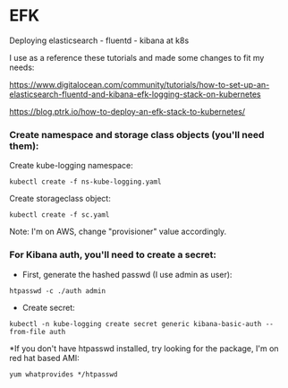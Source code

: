 # EFK
Deploying elasticsearch - fluentd - kibana at k8s 

I use as a reference these tutorials and made some changes to fit my needs:

https://www.digitalocean.com/community/tutorials/how-to-set-up-an-elasticsearch-fluentd-and-kibana-efk-logging-stack-on-kubernetes

https://blog.ptrk.io/how-to-deploy-an-efk-stack-to-kubernetes/

### Create namespace and storage class objects (you'll need them):

Create kube-logging namespace:
```
kubectl create -f ns-kube-logging.yaml
```

Create storageclass object:
```
kubectl create -f sc.yaml
```

Note: I'm on AWS, change "provisioner" value accordingly. 

### For Kibana auth, you'll need to create a secret:

- First, generate the hashed passwd (I use admin as user):
```
htpasswd -c ./auth admin
```
- Create secret: 
```
kubectl -n kube-logging create secret generic kibana-basic-auth --from-file auth
```

*If you don't have htpasswd installed, try looking for the package, I'm on red hat based AMI:
```
yum whatprovides */htpasswd
```
